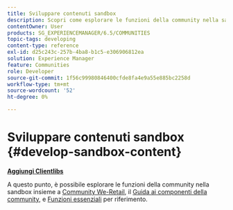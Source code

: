 ```yaml
---
title: Sviluppare contenuti sandbox
description: Scopri come esplorare le funzioni della community nella sandbox, insieme alla guida ai componenti della community e Feature Essentials come riferimento.
contentOwner: User
products: SG_EXPERIENCEMANAGER/6.5/COMMUNITIES
topic-tags: developing
content-type: reference
exl-id: d25c243c-257b-4ba8-b1c5-e306906812ea
solution: Experience Manager
feature: Communities
role: Developer
source-git-commit: 1f56c99980846400cfde8fa4e9a55e885bc2258d
workflow-type: tm+mt
source-wordcount: '52'
ht-degree: 0%

---
```


# Sviluppare contenuti sandbox  {#develop-sandbox-content}

**[Aggiungi Clientlibs](add-clientlibs.md)**

A questo punto, è possibile esplorare le funzioni della community nella sandbox insieme a [Community We-Retail](../../help/sites-developing/we-retail.md), il [Guida ai componenti della community](components-guide.md), e [Funzioni essenziali](essentials.md) per riferimento.
